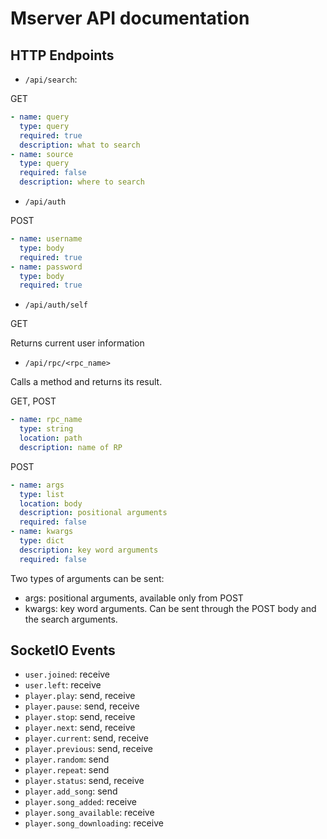 # Mserver API documentation

## HTTP Endpoints

- `/api/search`:

GET
```yaml
- name: query
  type: query
  required: true
  description: what to search
- name: source
  type: query
  required: false
  description: where to search
```

- `/api/auth`

POST
```yaml
- name: username
  type: body
  required: true
- name: password
  type: body
  required: true
```

- `/api/auth/self`

GET

Returns current user information

- `/api/rpc/<rpc_name>`

Calls a method and returns its result.

GET, POST
```yaml
- name: rpc_name
  type: string
  location: path
  description: name of RP
```

POST
```yaml
- name: args
  type: list
  location: body
  description: positional arguments
  required: false
- name: kwargs
  type: dict
  description: key word arguments
  required: false
```

Two types of arguments can be sent:
- args: positional arguments, available only from POST
- kwargs: key word arguments. Can be sent through the POST body and the
search arguments.

## SocketIO Events

- `user.joined`: receive
- `user.left`: receive
- `player.play`: send, receive
- `player.pause`: send, receive
- `player.stop`: send, receive
- `player.next`: send, receive
- `player.current`: send, receive
- `player.previous`: send, receive
- `player.random`: send
- `player.repeat`: send
- `player.status`: send, receive
- `player.add_song`: send
- `player.song_added`: receive
- `player.song_available`: receive
- `player.song_downloading`: receive